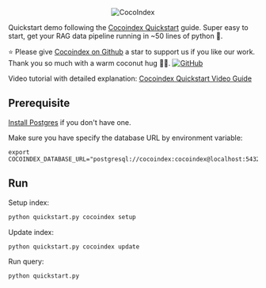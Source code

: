 <p align="center">
    <img src="https://cocoindex.io/images/github.svg" alt="CocoIndex">
</p>

Quickstart demo following the [Cocoindex Quickstart](https://cocoindex.io/docs/quickstart) guide.
Super easy to start, get your RAG data pipeline running in ~50 lines of python 🚀.

⭐ Please give [Cocoindex on Github](https://github.com/cocoindex-io/cocoindex) a star to support us if you like our work. Thank you so much with a warm coconut hug 🥥🤗. [![GitHub](https://img.shields.io/github/stars/cocoindex-io/cocoindex?color=5B5BD6)](https://github.com/cocoindex-io/cocoindex)


Video tutorial with detailed explanation: [Cocoindex Quickstart Video Guide](https://www.youtube.com/watch?v=dQw4w9WgXcQ)

## Prerequisite
[Install Postgres](https://cocoindex.io/docs/getting_started/installation#-install-postgres) if you don't have one.

Make sure you have specify the database URL by environment variable:
```
export COCOINDEX_DATABASE_URL="postgresql://cocoindex:cocoindex@localhost:5432/cocoindex"
```

## Run

Setup index:

```bash
python quickstart.py cocoindex setup
```

Update index:

```bash
python quickstart.py cocoindex update
```

Run query:

```bash
python quickstart.py
```